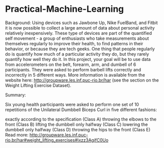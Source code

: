# Practical-Machine-Learning
Background: Using devices such as Jawbone Up, Nike FuelBand, and Fitbit it is now possible to collect a large amount of data about personal activity relatively inexpensively. 
These type of devices are part of the quantified self movement - a group of enthusiasts who take measurements about themselves regularly to improve their health, to find patterns in their behavior, or because they are tech geeks. One thing that people regularly do is quantify how much of a particular activity they do, but they rarely quantify how well they do it. In this project, your goal will be to use data from accelerometers on the belt, forearm, arm, and dumbell of 6 participants. They were asked to perform barbell lifts correctly and incorrectly in 5 different ways. More information is available from the website here: http://groupware.les.inf.puc-rio.br/har (see the section on the Weight Lifting Exercise Dataset).

Summary:

Six young health participants were asked to perform one set of 10 repetitions of the Unilateral Dumbbell Biceps Curl in five different fashions:

exactly according to the specification (Class A) throwing the elbows to the front (Class B) lifting the dumbbell only halfway (Class C) lowering the dumbbell only halfway (Class D) throwing the hips to the front (Class E) Read more: http://groupware.les.inf.puc-rio.br/har#weight_lifting_exercises#ixzz3AgifC0Uo
